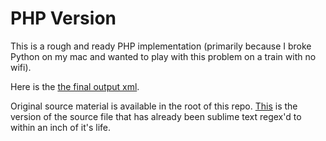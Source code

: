 PHP Version
===========

This is a rough and ready PHP implementation (primarily because I broke Python on my mac and wanted to play with this problem on a train with no wifi).

Here is the [the final output xml](https://github.com/CodeTheCity/jazz_birthdays/blob/master/php-version/sm_output.xml).

Original source material is available in the root of this repo. [This](https://github.com/CodeTheCity/jazz_birthdays/blob/master/php-version/source_tidy_sm_extra.xml) is the version of the source file that has already been sublime text regex'd to within an inch of it's life.